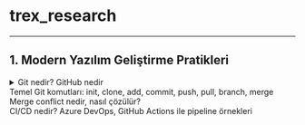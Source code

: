 # trex_research
***

## 1. Modern Yazılım Geliştirme Pratikleri

<details>
<summary> Git nedir? GitHub nedir
<summary> Temel Git komutları: init, clone, add, commit, push, pull, branch, merge
<summary> Merge conflict nedir, nasıl çözülür?
<summary> CI/CD nedir? Azure DevOps, GitHub Actions ile pipeline örnekleri
